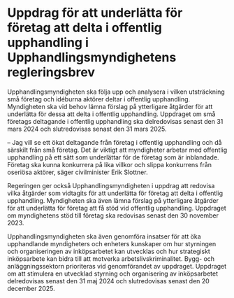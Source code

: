 # Uppdrag för att underlätta för företag att delta i offentlig upphandling i Upphandlingsmyndighetens regleringsbrev

Upphandlingsmyndigheten ska följa upp och analysera i vilken utsträckning små företag och idéburna aktörer deltar i offentlig upphandling. Myndigheten ska vid behov lämna förslag på ytterligare åtgärder för att underlätta för dessa att delta i offentlig upphandling. Uppdraget om små företags deltagande i offentlig upphandling ska delredovisas senast den 31 mars 2024 och slutredovisas senast den 31 mars 2025.

– Jag vill se ett ökat deltagande från företag i offentlig upphandling och då särskilt från små företag. Det är viktigt att myndigheter arbetar med offentlig upphandling på ett sätt som underlättar för de företag som är inblandade. Företag ska kunna konkurrera på lika villkor och slippa konkurrens från oseriösa aktörer, säger civilminister Erik Slottner.

Regeringen ger också Upphandlingsmyndigheten i uppdrag att redovisa vilka åtgärder som vidtagits för att underlätta för företag att delta i offentlig upphandling. Myndigheten ska även lämna förslag på ytterligare åtgärder för att underlätta för företag att få stöd vid offentlig upphandling. Uppdraget om myndighetens stöd till företag ska redovisas senast den 30 november 2023.

Upphandlingsmyndigheten ska även genomföra insatser för att öka upphandlande myndigheters och enheters kunskaper om hur styrningen och organiseringen av inköpsarbetet kan utvecklas och hur strategiskt inköpsarbete kan bidra till att motverka arbetslivskriminalitet. Bygg- och anläggningssektorn prioriteras vid genomförandet av uppdraget. Uppdraget om att stimulera en utvecklad styrning och organisering av inköpsarbetet delredovisas senast den 31 maj 2024 och slutredovisas senast den 20 december 2025.
